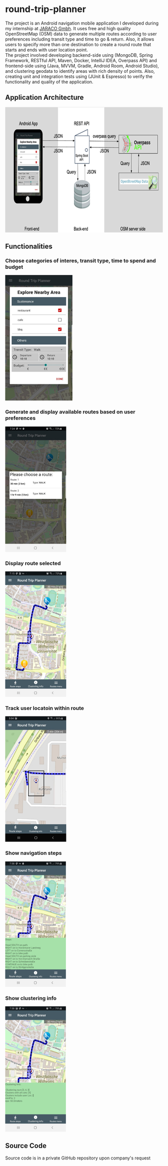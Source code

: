 # round-trip-planner

The project is an Android navigation mobile application I developed during my internship at [JARACO Gmbh](http://www.jaraco.de/). It uses free and high quality OpenStreetMap (OSM) data to generate multiple routes according to user preferences including transit type and time to go & return. Also, it allows users to specify more than one destination to create a round route that starts and ends with user location point.
<br>The project involved developing backend-side using (MongoDB, Spring Framework, RESTful API, Maven, Docker, IntelliJ IDEA, Overpass API) and frontend-side using (Java, MVVM, Gradle, Android Room, Android Studio), and clustering geodata to identify areas with rich density of points. Also, creating unit and integration tests using (JUnit & Espresso) to verify the functionality and quality of the application.

## Application Architecture

<p><img src="img/project_architecture.png" height="400" width="750" alt="alt text" title="demo"></p>


## Functionalities

### Choose categories of interes, transit type, time to spend and budget

<p><img src="img/main_view.jpg" height="400" alt="alt text" title="demo"></p>

### Generate and display available routes based on user preferences 

<p><img src="img/routes_available.jpg" height="400" alt="alt text" title="demo"></p>

### Display route selected

<p><img src="img/display_route.jpg" height="400" alt="alt text" title="demo"></p>


### Track user locatoin within route

<p><img src="img/track_user_location.jpg" height="400" alt="alt text" title="demo"></p>

### Show navigation steps

<p><img src="img/show_steps.jpg" height="400" alt="alt text" title="demo"></p>

### Show clustering info

<p><img src="img/show_cluster_info.jpg" height="400" alt="alt text" title="demo"></p>

## Source Code

Source code is in a private GitHub repository upon company's request






